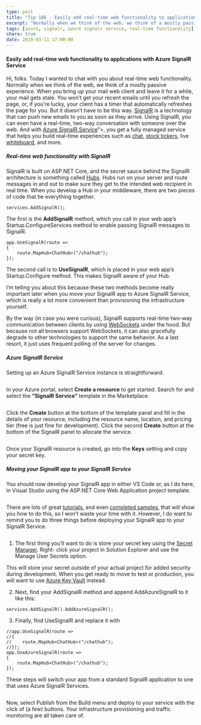```yaml
---
type: post
title: "Tip 186 - Easily add real-time web functionality to applications with Azure SignalR Service"
excerpt: "Normally when we think of the web, we think of a mostly passive experience. Using SignalR, you can have a real-time, two-way conversation with someone over the web. And with Azure SignalR Service, you get a fully managed service that helps you build real-time experiences."
tags: [azure, signalr, azure signalr service, real-time functionality]
share: true
date: 2019-03-11 17:00:00
---
```

 
#### Easily add real-time web functionality to applications with Azure SignalR Service

Hi, folks. Today I wanted to chat with you about real-time web functionality. Normally when we think of the web, we think of a mostly passive experience. When you bring up your mail web client and leave it for a while, your mail gets stale. You won’t get your recent emails until you refresh the page, or, if you’re lucky, your client has a timer that automatically refreshes the page for you. But it doesn’t have to be this way. [SignalR](https://docs.microsoft.com/en-us/aspnet/core/signalr/introduction?view=aspnetcore-2.1?WT.mc_id=docs-azuretipsandtricks-micrum) is a technology that can push new emails to you as soon as they arrive. Using SignalR, you can even have a real-time, two-way conversation with someone over the web. And with [Azure SignalR Service](https://azure.microsoft.com/en-us/services/signalr-service?WT.mc_id=azure-azuretipsandtricks-micrum')">, you get a fully managed service that helps you build real-time experiences such as [chat](https://github.com/aspnet/SignalR-samples/tree/master/ChatSample?WT.mc_id=github-azuretipsandtricks-micrum), [stock tickers](https://github.com/aspnet/SignalR-samples/tree/master/StockTickR?WT.mc_id=github-azuretipsandtricks-micrum), live [whiteboard](https://github.com/aspnet/SignalR-samples/tree/master/WhiteBoard?WT.mc_id=github-azuretipsandtricks-micrum), and more. 
##### Real-time web functionality with SignalR
SignalR is built on ASP.NET Core, and the secret sauce behind the SignalR architecture is something called [Hubs](https://docs.microsoft.com/en-us/aspnet/core/signalr/hubs?view=aspnetcore-2.1?WT.mc_id=docs-azuretipsandtricks-micrum). Hubs run on your server and route messages in and out to make sure they get to the intended web recipient in real time. When you develop a Hub in your middleware, there are two pieces of code that tie everything together.

```
services.AddSignalR();
```

The first is the **AddSignalR** method, which you call in your web app’s Startup.ConfigureServices method to enable passing SignalR messages to SignalR.

```
app.UseSignalR(route =>
{
    route.MapHub<ChatHub>("/chathub");
});
```

The second call is to **UseSignalR**, which is placed in your web app’s Startup.Configure method. This makes SignalR aware of your Hub.

I’m telling you about this because these two methods become really important later when you move your SignalR app to Azure SignalR Service, which is really a lot more convenient than provisioning the infrastructure yourself.

By the way (in case you were curious), SignalR supports real-time two-way communication between clients by using [WebSockets](https://en.wikipedia.org/wiki/WebSocket) under the hood. But because not all browsers support WebSockets, it can also gracefully degrade to other technologies to support the same behavior. As a last resort, it just uses frequent polling of the server for changes.

##### Azure SignalR Service
Setting up an Azure SignalR Service instance is straightforward.

<img :src="$withBase('/files/create_resource.png')">
 
In your Azure portal, select **Create a resource** to get started. Search for and select the **“SignalR Service”** template in the Marketplace.

<img :src="$withBase('/files/signalr_template.png')">
 
Click the **Create** button at the bottom of the template panel and fill in the details of your resource, including the resource name, location, and pricing tier (free is just fine for development). Click the second **Create** button at the bottom of the SignalR panel to allocate the service.

<img :src="$withBase('/files/get_secret_key.png')">
 
Once your SignalR resource is created, go into the **Keys** setting and copy your secret key.

##### Moving your SignalR app to your SignalR Service
You should now develop your SignalR app in either VS Code or, as I do here, in Visual Studio using the ASP.NET Core Web Application project template.
 
<img :src="$withBase('/files/create_chat_app.png')">

There are lots of great [tutorials](https://docs.microsoft.com/en-us/aspnet/core/tutorials/signalr?view=aspnetcore-2.1&tabs=visual-studio?WT.mc_id=docs-azuretipsandtricks-micrum), and even [completed samples](https://github.com/aspnet/AzureSignalR-samples/tree/master/samples/ChatRoomLocal?WT.mc_id=github-azuretipsandtricks-micrum), that will show you how to do this, so I won’t waste your time with it. However, I do want to remind you to do three things before deploying your SignalR app to your SignalR Service.

<img :src="$withBase('/files/manage_secret.png')">
 
1)	The first thing you’ll want to do is store your secret key using the [Secret Manager](https://docs.microsoft.com/en-us/aspnet/core/security/app-secrets?view=aspnetcore-2.1&tabs=windows?WT.mc_id=docs-azuretipsandtricks-micrum). Right- click your project in Solution Explorer and use the Manage User Secrets option. 

This will store your secret outside of your actual project for added security during development. When you get ready to move to test or production, you will want to use [Azure Key Vault](https://docs.microsoft.com/en-us/aspnet/core/security/key-vault-configuration?view=aspnetcore-2.1?WT.mc_id=docs-azuretipsandtricks-micrum) instead.

2)	Next, find your AddSignalR method and append AddAzureSignalR to it like this:

```
services.AddSignalR().AddAzureSignalR();
```

3)	Finally, find UseSignalR and replace it with

```
//app.UseSignalR(route =>
//{
//    route.MapHub<ChatHub>("/chathub");
//});
app.UseAzureSignalR(route =>
{
    route.MapHub<ChatHub>("/chathub");
});
```

These steps will switch your app from a standard SignalR application to one that uses Azure SignalR Services.

<img :src="$withBase('/files/publish_chat.png')">
 
Now, select Publish from the Build menu and deploy to your service with the click of (a few) buttons. Your infrastructure provisioning and traffic monitoring are all taken care of.

<img :src="$withBase('/files/lets_chat.png')">



